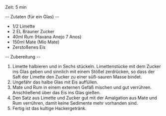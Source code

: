 Zeit: 5 min

-- Zutaten (für ein Glas) --
* 1/2 Limette
* 2 EL Brauner Zucker
* 40ml Rum (Havana Anejo 7 Anos)
* 150ml Mate (Mio Mate)
* Zerstoßenes Eis

-- Zubereitung --
1. Limette halbieren und in Sechs stückeln. Limettenstücke mit dem Zucker ins Glas geben und sinnlich mit einem Stößel zerdrücken, so dass der Saft der Limette den Zucker zu einer süß-sauren Masse bindet.
2. Ungefähr das halbe Glas mit Eis auffüllen.
3. Mate und Rum in einem externen Gefäß mischen und gut verrühren. Anschließend über das Eis ins Glas gießen.
4. Den Satz aus Limette und Zucker gut mit der Amalgation aus Mate und Rum verrühren, damit keine Sedimente mehr vorhanden sind.
5. Fertig ist das kultige Hackergetränk.